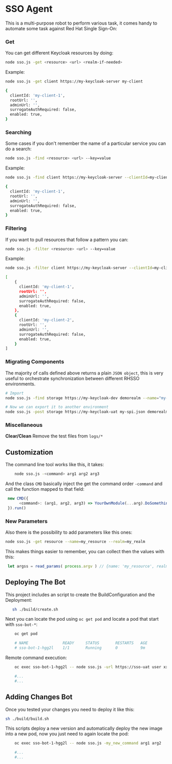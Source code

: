 # SSO Agent
This is a multi-purpose robot to perform various task, it comes handy to automate some task against Red Hat Single Sign-On:

### Get

You can get different Keycloak resources by doing: 

```sh
node sso.js -get <resource> <url> <realm-if-needed>
```

Example:

```sh
node sso.js -get client https://my-keycloak-server my-client

{
  clientId: 'my-client-1',
  rootUrl: '',
  adminUrl: '',
  surrogateAuthRequired: false,
  enabled: true,
}
```

### Searching

Some cases if you don't remember the name of a particular service you can do a search: 

```sh
node sso.js -find <resource> <url> --key=value
```

Example: 

```sh
node sso.js -find client https://my-keycloak-server --clientId=my-client

{
  clientId: 'my-client-1',
  rootUrl: '',
  adminUrl: '',
  surrogateAuthRequired: false,
  enabled: true,
}
```
### Filtering

If you want to pull resources that follow a pattern you can: 

```sh
node sso.js -filter <resource> <url> --key=value
```

Example: 

```sh
node sso.js -filter client https://my-keycloak-server --clientId=my-client

[
    {
      clientId: 'my-client-1',
      rootUrl: '',
      adminUrl: '',
      surrogateAuthRequired: false,
      enabled: true,
    },
    {
      clientId: 'my-client-2',
      rootUrl: '',
      adminUrl: '',
      surrogateAuthRequired: false,
      enabled: true,
    }
]

```


### Migrating Components 

The majority of calls defined above returns a plain ``JSON object``, this is very useful to orchestrate synchronization between different RHSSO environments. 

```sh 
# Import
node sso.js -find storage https://my-keycloak-dev demorealm --name="my-user-federation-spi" > my-spi.json

# Now we can export it to another environment
node sso.js -post storage https://my-keycloak-uat my-spi.json demorealm
```

### Miscellaneous

**Clear/Clean** Remove the test files from ``logs/*``


## Customization

The command line tool works like this, it takes:

```sh
    node sso.js -<command> arg1 arg2 arg3
```

And the class ```CMD``` basically inject the get the command order ``-command`` and call the function mapped to that field: 

```js
 new CMD({
      <command>: (arg1, arg2, arg3) => YourOwnModule(...arg).DoSomething()
 }).run()
```


### New Parameters 

Also there is the possibility to add parameters like this ones: 

```sh
node sso.js -get resource --name=my_resource --realm=my_realm

```

This makes things easier to remember, you can collect then the values with this: 

```js
 let argss = read_params( process.argv ) // {name: 'my_resource', realm='my_realm'}
```

## Deploying The Bot

This project includes an script to create the BuildConfiguration and the Deployment:

```sh
   sh ./build/create.sh    
```

Next you can locate the pod using ``oc get pod`` and locate a pod that start with ``sso-bot-*``: 

```sh
    oc get pod 

    # NAME               READY     STATUS       RESTARTS   AGE
    # sso-bot-1-hgg2l    1/1       Running      0          9m
```

Remote command execution: 

```sh
    oc exec sso-bot-1-hgg2l -- node sso.js -url https://sso-uat user xxyy my_realm

    #...
    #...
```


## Adding Changes Bot

Once you tested your changes you need to deploy it like this: 

```sh
sh ./build/build.sh
```

This scripts deploy a new version and automatically deploy the new image into a new pod, now you just need to again locate the pod: 

```sh
    oc exec sso-bot-1-hgg2l -- node sso.js -my_new_command arg1 arg2

    #...
    #...
```


